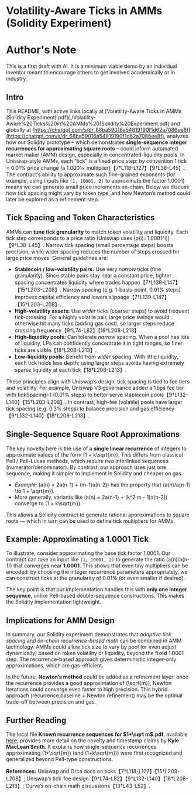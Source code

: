 # Volatility-Aware Ticks in AMMs (Solidity Experiment)

# Author's Note

This is a first draft with AI. It is a minimum viable demo by an individual inventor meant to encourage others to get involved academically or in industry.

## Intro

This README, with active links locally at [Volatility-Aware Ticks in AMMs (Solidity Experiment).pdf](./Volatility-Aware%20Ticks%20in%20AMMs%20(Solidity%20Experiment.pdf) and globally at [https://chatgpt.com/s/dr_68ba59016a54819190f1d62a7086ee8f](https://chatgpt.com/s/dr_68ba59016a54819190f1d62a7086ee8f), analyzes how our Solidity prototype – which demonstrates **single-sequence integer recurrences for approximating square roots** – could inform automated market maker (AMM) design, especially in concentrated-liquidity pools. In Uniswap-style AMMs, each “tick” is a fixed price step: by convention 1 tick = 0.01% price change (a 1.0001× multiplier)【7†L118-L127】【9†L38-L45】.  The contract’s ability to approximate such fine-grained exponents (for example, using inputs like `(1, 10001, 2)` to approximate the factor 1.0001) means we can generate small price increments on-chain. Below we discuss how tick spacing might vary by token type, and how Newton’s method could later be explored as a refinement step.

## Tick Spacing and Token Characteristics

AMMs can **tune tick granularity** to match token volatility and liquidity.  Each tick step corresponds to a price ratio (Uniswap uses \(p(i)=1.0001^i\))【9†L38-L45】.  Narrow tick spacing (small percentage steps) boosts precision, while wider spacing reduces the number of steps crossed for large price moves.  General guidelines are: 

- **Stablecoin / low-volatility pairs:** Use very *narrow* ticks (fine granularity).  Since stable pairs stay near a constant price, tighter spacing concentrates liquidity where trades happen【7†L139-L147】【15†L203-L208】.  Narrow spacing (e.g. 1-basis-point, 0.01% steps) improves capital efficiency and lowers slippage【7†L139-L147】【15†L203-L208】.
- **High-volatility assets:** Use *wider* ticks (coarser steps) to avoid frequent tick-crossing.  For a highly volatile pair, large price swings would otherwise hit many ticks (adding gas cost), so larger steps reduce crossing frequency【9†L74-L82】【18†L208-L213】.
- **High-liquidity pools:** Can tolerate *narrow* spacing.  When a pool has lots of liquidity, LPs can confidently concentrate it in tight ranges, so finer ticks are viable【18†L208-L213】.
- **Low-liquidity pools:** Benefit from *wider* spacing.  With little liquidity, each tick holds less depth; using larger steps avoids having extremely sparse liquidity at each tick【18†L208-L213】.

These principles align with Uniswap’s design: tick spacing is tied to fee tiers and volatility.  For example, Uniswap V3 governance added a 1 bps fee tier with tickSpacing=1 (0.01% steps) to better serve stablecoin pools【9†L132-L140】【15†L203-L208】.  In contrast, high-fee (volatile) pools have larger tick spacing (e.g. 0.3% steps) to balance precision and gas efficiency【9†L132-L140】【18†L208-L213】.  

## Single-Sequence Square Root Approximations

The key novelty here is the use of a **single linear recurrence** of integers to approximate values of the form \(1 + k\sqrt{m}\). This differs from classical Pell / Pell–Lucas methods, which require *two* interlinked sequences (numerator/denominator). By contrast, our approach uses just one sequence, making it simpler to implement in Solidity and cheaper on gas.

- *Example:* \(a(n) = 2a(n-1) + (m-1)a(n-2)\) has the property that \(a(n)/a(n-1) \to 1 + \sqrt{m}\).  
- More generally, variants like \(a(n) = 2a(n-1) + (k^2 m - 1)a(n-2)\) converge to \(1 + k\sqrt{m}\).  

This allows a Solidity contract to generate rational approximations to square roots — which in turn can be used to define tick multipliers for AMMs.

## Example: Approximating a 1.0001 Tick

To illustrate, consider approximating the base tick factor 1.0001.  Our contract can take an input like `(1, 10001, 2)` to generate the ratio \(a(n)/a(n-1)\) that converges near **1.0001**.  This shows that even tiny multipliers can be encoded: by choosing the integer recurrence parameters appropriately, we can construct ticks at the granularity of 0.01% (or even smaller if desired).

The key point is that our implementation handles this with **only one integer sequence**, unlike Pell-based double-sequence constructions. This makes the Solidity implementation lightweight.

## Implications for AMM Design

In summary, our Solidity experiment demonstrates that *adaptive tick spacing* and *on-chain recurrence-based math* can be combined in AMM technology.  AMMs could allow tick size to vary by pool (or even adjust dynamically) based on token volatility or liquidity, beyond the fixed 1.0001 step.  The recurrence-based approach gives deterministic integer-only approximations, which are gas-efficient.  

In the future, **Newton’s method** could be added as a refinement layer: once the recurrence provides a good approximation of \(\sqrt{m}\), Newton iterations could converge even faster to high precision.  This hybrid approach (recurrence baseline + Newton refinement) may be the optimal trade-off between precision and gas.

## Further Reading

The local file **Known recurrence sequences for $1+\sqrt m$.pdf**, available [here](https://chatgpt.com/share/68ba5836-e0c8-8008-a776-c6b856f86d51), provides more detail on the novelty and timestamp claims by **Kyle MacLean Smith**. It explains how single-sequence recurrences approximating \(1+\sqrt{m}\) (and \(1+k\sqrt{m}\)) were first recognized and generalized beyond Pell-type constructions.

**References:** Uniswap and Orca docs on ticks【7†L118-L127】【15†L203-L208】; Uniswap’s tick-fee design【9†L74-L82】【9†L132-L140】【18†L208-L213】; Curve’s on-chain math discussions【13†L43-L52】.
